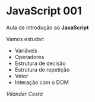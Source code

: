 # JavaScript 001
Aula de introdução ao **JavaScript**

Vamos estudar:
- Variáveis
- Operadores
- Estrutura de decisão
- Estrutura de repetição
- Vetor
- Interação com o DOM

*Vilander Costa*
